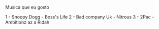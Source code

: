 Musica que eu gosto

1 - Snoopy Dogg - Boss's Life
2 - Bad company Uk - Nitrous 
3 - 2Pac - Ambitionz az a Ridah

